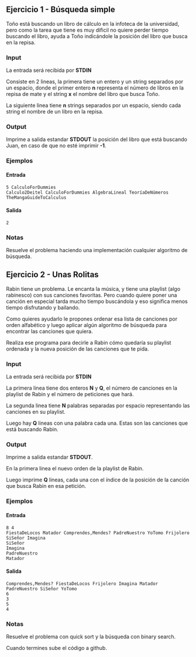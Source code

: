 ## Ejercicio 1 - Búsqueda simple

Toño está buscando un libro de cálculo en la infoteca de la universidad, pero como la tarea que tiene es muy dificil no quiere perder tiempo buscando el libro, ayuda a Toño indicándole la posición del libro que busca en la repisa.

### Input

La entrada será recibida por **STDIN**

Consiste en 2 lineas, la primera tiene un entero y un string separados por un espacio, donde el primer entero **n** representa el número de libros en la repisa de mate y el string **x** el nombre del libro que busca Toño.

La siguiente linea tiene **n** strings separados por un espacio, siendo cada string el nombre de un libro en la repisa.

### Output

Imprime a salida estandar **STDOUT** la posición del libro que está buscando Juan, en caso de que no esté imprimir **-1**.

### Ejemplos

#### Entrada

```
5 CalculoForDummies
Calculo2Deitel CalculoForDummies AlgebraLineal TeoríaDeNúmeros TheMangaGuideToCalculus
```

#### Salida

```
2
```

### Notas

Resuelve el problema haciendo una implementación cualquier algoritmo de búsqueda.

## Ejercicio 2 - Unas Rolitas

Rabin tiene un problema. Le encanta la música, y tiene una playlist (algo rabinesco) con sus canciones favoritas. Pero cuando quiere poner una canción en especial tarda mucho tiempo buscándola y eso significa menos tiempo disfrutando y bailando.

Como quieres ayudarlo le propones ordenar esa lista de canciones por orden alfabético y luego aplicar algún algoritmo de búsqueda para encontrar las canciones que quiera.

Realiza ese programa para decirle a Rabin cómo quedaría su playlist ordenada y la nueva posición de las canciones que te pida.

### Input

La entrada será recibida por **STDIN**

La primera linea tiene dos enteros **N** y **Q**, el número de canciones en la playlist de Rabin y el número de peticiones que hará.

La segunda linea tiene **N** palabras separadas por espacio representando las canciones en su playlist.

Luego hay **Q** lineas con una palabra cada una. Estas son las canciones que está buscando Rabin.

### Output

Imprime a salida estandar **STDOUT**.

En la primera linea el nuevo orden de la playlist de Rabin.

Luego imprime **Q** lineas, cada una con el índice de la posición de la canción que busca Rabin en esa petición.

### Ejemplos

#### Entrada

```
8 4
FiestaDeLocos Matador Comprendes,Mendes? PadreNuestro YoTomo Frijolero SiSeñor Imagina
SiSeñor
Imagina
PadreNuestro
Matador
```

#### Salida

```
Comprendes,Mendes? FiestaDeLocos Frijolero Imagina Matador PadreNuestro SiSeñor YoTomo
6
3
5
4
```

### Notas

Resuelve el problema con quick sort y la búsqueda con binary search.

Cuando termines sube el código a github.
